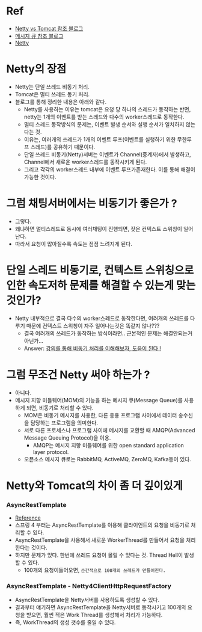 # Ref
- [Netty vs Tomcat 참조 블로그](https://ooeunz.tistory.com/109)
- [메시지 큐 참조 블로그](https://12bme.tistory.com/176)
- [Netty](https://github.com/kgusarov/spring-boot-netty)

# Netty의 장점
- Netty는 단일 쓰레드 비동기 처리.
- Tomcat은 멀티 쓰레드 동기 처리.
- 블로그를 통해 정리한 내용은 아래와 같다.
  - Netty를 사용하는 이유는 tomcat은 요청 당 하나의 스레드가 동작하는 반면, netty는 1개의 이벤트를 받는 스레드와 다수의 worker스레드로 동작한다.
  - 멀티 스레드 동작방식의 문제는, 이벤트 발생 순서와 실행 순서가 일치하지 않는다는 것.
  - 이유는, 여러개의 쓰레드가 1개의 이벤트 루프(이벤트를 실행하기 위한 무한루프 스레드)를 공유하기 때문이다.
  - 단일 쓰레드 비동기(Netty)서버는 이벤트가 Channel(중계자)에서 발생하고, Channel에서 새로운 worker스레드를 동작시키게 된다.
  - 그리고 각각의 worker스레드 내부에 이벤트 루프가존재한다. 이를 통해 해결이 가능한 것이다.

# 그럼 채팅서버에서는 비동기가 좋은가 ?
- 그렇다.
- 왜냐하면 멀티스레드로 동시에 여러채팅이 진행되면, 잦은 컨텍스트 스위칭이 일어난다.
- 따라서 요청이 많아질수록 속도는 점점 느려지게 된다.

# 단일 스레드 비동기로, 컨텍스트 스위칭으로 인한 속도저하 문제를 해결할 수 있는게 맞는것인가?

- Netty 내부적으로 결국 다수의 worker스레드로 동작한다면, 여러개의 쓰레드를 다루기 때문에 컨텍스트 스위칭이 자주 일어나는것은 똑같지 않나???
  - 결국 여러개의 쓰레드가 동작하는 방식이라면.. 근본적인 문제는 해결안되는거 아닌가...
  - Answer: [강의를 통해 비동기 처리를 이해해보자, 도움이 된다 !](https://github.com/Pawer0223/study_codes/blob/main/reactive_programming/record/Asynchronous.md)

# 그럼 무조건 Netty 써야 하는가 ?
- 아니다.
- 메시지 지향 미들웨어(MOM)의 기능을 하는 메시지 큐(Message Queue)를 사용하게 되면, 비동기로 처리할 수 있다.
  - MOM은 비동기 메시지를 사용한, 다른 응용 프로그램 사이에서 데이터 송수신을 담당하는 프로그램을 의미한다.
  - 서로 다른 프로세스나 프로그램 사이에 메시지를 교환할 때 AMQP(Advanced Message Queuing Protocol)을 이용. 
    - AMQP는 메시지 지향 미들웨어를 위한 open standard application layer protocol.
  - 오픈소스 메시지 큐로는 RabbitMQ, ActiveMQ, ZeroMQ, Kafka등이 있다.

# Netty와 Tomcat의 차이 좀 더 깊이있게

### AsyncRestTemplate

- [Reference](https://docs.spring.io/spring-framework/docs/current/javadoc-api/org/springframework/web/client/AsyncRestTemplate.html)
- 스프링 4 부터는 AsyncRestTemplate를 이용해 클라이언트의 요청을 비동기로 처리할 수 있다.
- AsyncRestTemplate을 사용해서 새로운 WorkerThread를 만들어서 요청을 처리한다는 것이다.
- 하지만 문제가 있다. 한번에 쓰레드 요청이 몰릴 수 있다는 것. Thread Hell이 발생할 수 있다.
  - 100개의 요청이들어오면, `순간적으로 100개의 쓰레드가 만들어진다.`

### AsyncRestTemplate - Netty4ClientHttpRequestFactory

- AsyncRestTemplate을 Netty서버를 사용하도록 생성할 수 있다.
- 결과부터 얘기하면 AsyncRestTemplate을 Netty서버로 동작시키고 100개의 요청을 받으면, 훨씬 적은 Work Thread를 생성해서 처리가 가능하다.
- 즉, WorkThread의 생성 갯수를 줄일 수 있다.

